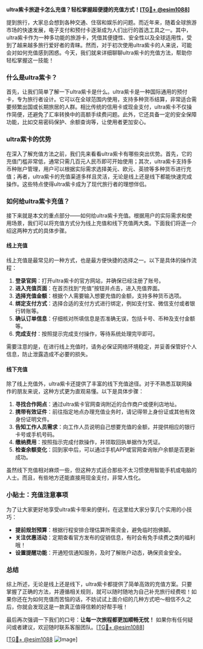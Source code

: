 **ultra紫卡旅遊卡怎么充值？轻松掌握超便捷的充值方式！[[TG💪+ @esim1088](https://t.me/s/esim1088)]**

提到旅行，大家总会想到各种交通、住宿和娱乐的问题。而近年来，随着全球旅游市场的快速发展，电子支付和预付卡逐渐成为人们出行的首选工具之一。其中，ultra紫卡作为一种多功能的旅游卡，凭借其便捷性、安全性以及全球适用性，受到了越来越多旅行爱好者的青睐。然而，对于初次使用ultra紫卡的人来说，可能会对如何充值感到困惑。今天，我们就来详细聊聊ultra紫卡的充值方法，帮助你轻松掌握这一技能！

### 什么是ultra紫卡？

首先，让我们简单了解一下ultra紫卡是什么。ultra紫卡是一种国际通用的预付卡，专为旅行者设计。它可以在全球范围内使用，支持多种货币结算，非常适合需要频繁出国或长期旅居的人群。相比传统的信用卡或现金支付，ultra紫卡不仅操作简便，还避免了汇率转换中的高额手续费问题。此外，它还具备一定的安全保障功能，比如交易密码保护、余额查询等，让使用者更加安心。

### ultra紫卡的优势

在深入了解充值方法之前，我们先来看看ultra紫卡有哪些突出优势。首先，它的充值门槛非常低，通常只需几百元人民币即可开始使用；其次，ultra紫卡支持多币种账户管理，用户可以根据实际需求选择美元、欧元、英镑等多种货币进行充值；再者，ultra紫卡的充值渠道多样且灵活，无论是线上还是线下都能快速完成操作。这些特点使得ultra紫卡成为了现代旅行者的理想伴侣。

### 如何给ultra紫卡充值？

接下来就是本文的重点部分——如何给ultra紫卡充值。根据用户的实际需求和使用场景，我们可以将充值方式分为线上充值和线下充值两大类。下面我们将逐一介绍这两种方式的具体步骤。

#### 线上充值

线上充值是最常见的一种方式，也是最方便快捷的选择之一。以下是具体的操作流程：

1. **登录官网**：打开ultra紫卡的官方网站，并确保已经注册了账号。
2. **进入充值页面**：在首页找到“充值”按钮并点击，进入充值界面。
3. **选择充值金额**：根据个人需要输入想要充值的金额，支持多种货币选项。
4. **绑定支付方式**：选择合适的支付方式进行绑定，例如支付宝、微信支付或者银行转账等。
5. **确认订单信息**：仔细核对所填信息是否准确无误，包括卡号、币种及支付金额等。
6. **完成支付**：按照提示完成支付操作，等待系统处理完毕即可。

需要注意的是，在进行线上充值时，请务必保证网络环境稳定，并妥善保管好个人信息，防止泄露造成不必要的损失。

#### 线下充值

除了线上充值外，ultra紫卡还提供了丰富的线下充值途径。对于不熟悉互联网操作的朋友来说，这种方式更为直观易懂。以下是具体步骤：

1. **寻找合作网点**：通过ultra紫卡官网查询附近的合作商户或便利店地址。
2. **携带有效证件**：前往指定地点办理充值业务时，请记得带上身份证或其他有效身份证明文件。
3. **告知工作人员需求**：向工作人员说明自己想要充值的金额，并提供相应的银行卡号或手机号码。
4. **缴纳费用**：按照指示完成付款操作，并领取回执单据作为凭证。
5. **检查余额变化**：回到家中后，可以通过手机APP或官网查询账户余额是否更新成功。

虽然线下充值相对麻烦一些，但这种方式适合那些不太习惯使用智能手机或电脑的人士。而且，有些地方还能直接用现金支付，非常人性化。

### 小贴士：充值注意事项

为了让大家更好地享受ultra紫卡带来的便利，在这里给大家分享几个实用的小技巧：

- **提前规划预算**：根据行程安排合理估算所需资金，避免临时抱佛脚。
- **关注优惠活动**：定期查看官方发布的促销信息，有时会有免手续费之类的福利哦！
- **设置提醒功能**：开通短信通知服务，及时了解账户动态，确保资金安全。

### 总结

综上所述，无论是线上还是线下，ultra紫卡都提供了简单高效的充值方案。只要掌握了正确的方法，并遵循相关规则，就可以随时随地为自己补充旅行经费啦！如果你还在为如何充值而苦恼的话，不妨试试上面介绍的几种方式吧～相信不久之后，你就会发现这是一款真正值得信赖的好帮手哦！

最后再次强调一下我们的口号：**让每一次旅程都更加顺畅无忧！** 如果你有任何疑问或者建议，欢迎随时联系客服团队。[[TG💪+ @esim1088](https://t.me/s/esim1088)]

[[TG💪+ @esim1088](https://t.me/s/esim1088) ![Image](https://i.postimg.cc/4NQfJmqS/Snipaste-2025-05-13-00-14-12.png)]